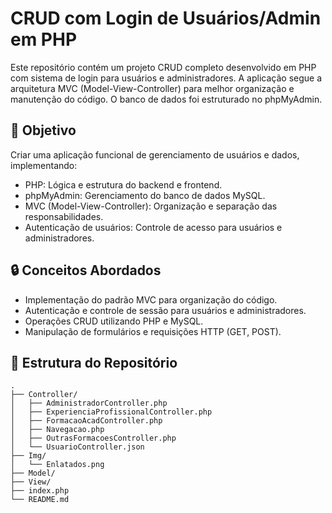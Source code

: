 # CRUD com Login de Usuários/Admin em PHP

Este repositório contém um projeto CRUD completo desenvolvido em PHP com sistema de login para usuários e administradores. A aplicação segue a arquitetura MVC (Model-View-Controller) para melhor organização e manutenção do código. O banco de dados foi estruturado no phpMyAdmin.

## 🚀 Objetivo
Criar uma aplicação funcional de gerenciamento de usuários e dados, implementando:
- PHP: Lógica e estrutura do backend e frontend.
- phpMyAdmin: Gerenciamento do banco de dados MySQL.
- MVC (Model-View-Controller): Organização e separação das responsabilidades.
- Autenticação de usuários: Controle de acesso para usuários e administradores.

## 🔒 Conceitos Abordados
- Implementação do padrão MVC para organização do código.
- Autenticação e controle de sessão para usuários e administradores.
- Operações CRUD utilizando PHP e MySQL.
- Manipulação de formulários e requisições HTTP (GET, POST).

## 📂 Estrutura do Repositório

```plaintext
.
├── Controller/
│   ├── AdministradorController.php
│   ├── ExperienciaProfissionalController.php
│   ├── FormacaoAcadController.php
│   ├── Navegacao.php
│   ├── OutrasFormacoesController.php
│   └── UsuarioController.json
├── Img/
│   └── Enlatados.png
├── Model/
├── View/
├── index.php
└── README.md

